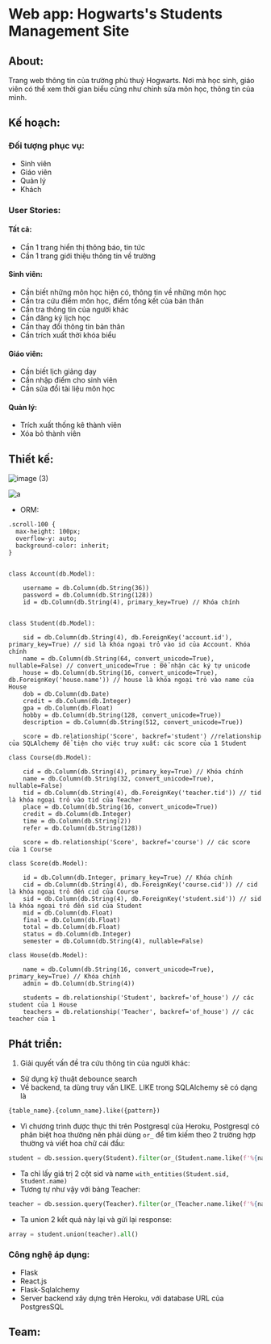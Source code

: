 # Web app: Hogwarts's Students Management Site

## About: 
Trang web thông tin của trường phù thuỷ Hogwarts. Nơi mà học sinh, giáo viên có thể xem thời gian biểu cũng như chỉnh sửa môn học, thông tin của mình.


## Kế hoạch:

### Đối tượng phục vụ:
* Sinh viên
* Giáo viên
* Quản lý
* Khách

### User Stories:
#### Tất cả:
* Cần 1 trang hiển thị thông báo, tin tức
* Cần 1 trang giới thiệu thông tin về trường

#### Sinh viên:
* Cần biết những môn học hiện có, thông tin về những môn học
* Cần tra cứu điểm môn học, điểm tổng kết của bản thân
* Cần tra thông tin của người khác
* Cần đăng ký lịch học 
* Cần thay đổi thông tin bản thân
* Cần trích xuất thời khóa biểu

#### Giáo viên:
* Cần biết lịch giảng dạy
* Cần nhập điểm cho sinh viên
* Cần sửa đổi tài liệu môn học

#### Quản lý:
* Trích xuất thống kê thành viên
* Xóa bỏ thành viên

## Thiết kế:
![image (3)](https://user-images.githubusercontent.com/54926438/110513328-ae753280-8138-11eb-8b31-cb39a887cfeb.png)

![a](https://user-images.githubusercontent.com/54926438/110513370-bb922180-8138-11eb-9fdd-73e57bd007ba.png)
* ORM: 

```{css, echo=FALSE}
.scroll-100 {
  max-height: 100px;
  overflow-y: auto;
  background-color: inherit;
}
```

```{r, class.output="scroll-100"}

class Account(db.Model):

    username = db.Column(db.String(36))
    password = db.Column(db.String(128))
    id = db.Column(db.String(4), primary_key=True) // Khóa chính


class Student(db.Model):

    sid = db.Column(db.String(4), db.ForeignKey('account.id'), primary_key=True) // sid là khóa ngoại trỏ vào id của Account. Khóa chính
    name = db.Column(db.String(64, convert_unicode=True), nullable=False) // convert_unicode=True : Để nhận các ký tự unicode
    house = db.Column(db.String(16, convert_unicode=True), db.ForeignKey('house.name')) // house là khóa ngoại trỏ vào name của House
    dob = db.Column(db.Date)
    credit = db.Column(db.Integer)
    gpa = db.Column(db.Float)
    hobby = db.Column(db.String(128, convert_unicode=True))
    description = db.Column(db.String(512, convert_unicode=True))

    score = db.relationship('Score', backref='student') //relationship của SQLAlchemy để tiện cho việc truy xuất: các score của 1 Student
    
class Course(db.Model):

    cid = db.Column(db.String(4), primary_key=True) // Khóa chính
    name = db.Column(db.String(32, convert_unicode=True), nullable=False)
    tid = db.Column(db.String(4), db.ForeignKey('teacher.tid')) // tid là khóa ngoại trỏ vào tid của Teacher
    place = db.Column(db.String(16, convert_unicode=True))
    credit = db.Column(db.Integer)
    time = db.Column(db.String(2))
    refer = db.Column(db.String(128))

    score = db.relationship('Score', backref='course') // các score của 1 Course
    
class Score(db.Model):

    id = db.Column(db.Integer, primary_key=True) // Khóa chính
    cid = db.Column(db.String(4), db.ForeignKey('course.cid')) // cid là khóa ngoại trỏ đến cid của Course
    sid = db.Column(db.String(4), db.ForeignKey('student.sid')) // sid là khóa ngoại trỏ đến sid của Student
    mid = db.Column(db.Float)
    final = db.Column(db.Float)
    total = db.Column(db.Float)
    status = db.Column(db.Integer)
    semester = db.Column(db.String(4), nullable=False)
    
class House(db.Model):

    name = db.Column(db.String(16, convert_unicode=True), primary_key=True) // Khóa chính
    admin = db.Column(db.String(4))

    students = db.relationship('Student', backref='of_house') // các student của 1 House
    teachers = db.relationship('Teacher', backref='of_house') // các teacher của 1 

```
## Phát triển:
1. Giải quyết vấn đề tra cứu thông tin của người khác:
* Sử dụng kỹ thuật debounce search
* Về backend, ta dùng truy vấn LIKE. LIKE trong SQLAlchemy sẽ có dạng là 
```python 
{table_name}.{column_name}.like({pattern})
```
* Vì chương trình được thực thi trên Postgresql của Heroku, Postgresql có phân biệt hoa thường nên phải dùng `or_` để tìm kiếm theo 2 trường hợp thường và viết hoa chữ cái đầu:
```python
student = db.session.query(Student).filter(or_(Student.name.like(f'%{name}%'), Student.name.like(f'%{upper_case_name}%'))).with_entities(Student.sid, Student.name)
```
* Ta chỉ lấy giá trị 2 cột sid và name `with_entities(Student.sid, Student.name)` 
* Tương tự như vậy với bảng Teacher:
```python
teacher = db.session.query(Teacher).filter(or_(Teacher.name.like(f'%{name}%'), Teacher.name.like(f'%{upper_case_name}%'))).with_entities(Teacher.tid, Teacher.name)
```
* Ta union 2 kết quả này lại và gửi lại response:
```python
array = student.union(teacher).all()
```
### Công nghệ áp dụng:
* Flask
* React.js
* Flask-Sqlalchemy
* Server backend xây dựng trên Heroku, với database URL của PostgresSQL
## Team:
